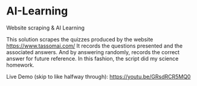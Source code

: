 # AI-Learning
Website scraping &amp; AI Learning

This solution scrapes the quizzes produced by the website https://www.tassomai.com/
It records the questions presented and the associated answers. And by answering randomly, records the correct answer for future reference.
In this fashion, the script did my science homework.

Live Demo (skip to like halfway through): https://youtu.be/GRsdRCR5MQ0
